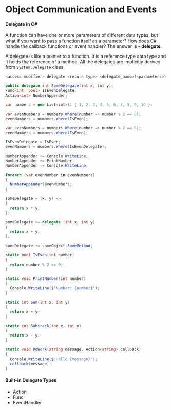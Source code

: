 # Object Communication and Events

#### Delegate in C#
<p>
A function can have one or more parameters of different data types, but what if you want to pass a function itself as a parameter? How does C# handle the callback functions or event handler? 
The answer is - <b>delegate</b>.
</p>

<p>
A delegate is like a pointer to a function. It is a reference type data type and it holds the reference of a method. 
All the delegates are implicitly derived from <code>System.Delegate</code> class.
</p>

```bash
<access modifier> delegate <return type> <delegate_name>(<parameters>)
```

```csharp
public delegate int SomeDelegate(int x, int y);
Func<int, bool> IsEvenDelegate;
Action<int> NumberAppender;

var numbers = new List<int>() { 1, 2, 3, 4, 5, 6, 7, 8, 9, 10 };

var evenNumbers = numbers.Where(number => number % 2 == 0);
evenNumbers = numbers.Where(IsEven);

var evenNumbers = numbers.Where(number => number % 2 == 0);
evenNumbers = numbers.Where(IsEven);

IsEvenDelegate = IsEven;
evenNumbers = numbers.Where(IsEvenDelegate);

NumberAppender += Console.WriteLine;
NumberAppender += PrintNumber;
NumberAppender -= Console.WriteLine;

foreach (var evenNumber in evenNumbers)
{
  NumberAppender(evenNumber);
}

someDelegate = (x, y) =>
{
  return x * y;
};

someDelegate += delegate (int x, int y)
{
  return x + y;
};

someDelegate += someObject.SomeMethod;

static bool IsEven(int number)
{
  return number % 2 == 0;
}

static void PrintNumber(int number)
{
  Console.WriteLine($"Number: {number}");
}

static int Sum(int x, int y)
{
  return x + y;
}

static int Subtrack(int x, int y)
{
  return x - y;
}

static void DoWork(string message, Action<string> callback)
{
  Console.WriteLine($"Hello {message}");
  callback(message);
}
```

#### Built-in Delegate Types
* Action
* Func
* EventHandler

